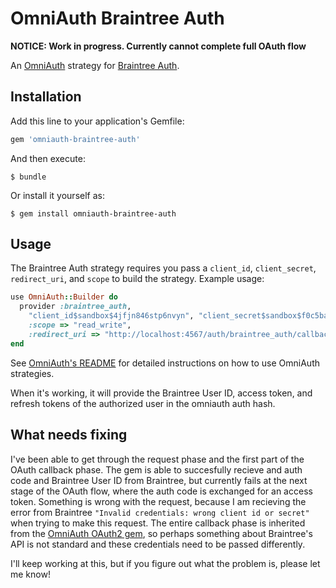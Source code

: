 # OmniAuth Braintree Auth

**NOTICE: Work in progress. Currently cannot complete full OAuth flow**

An [OmniAuth](https://github.com/intridea/omniauth) strategy for [Braintree Auth](https://www.braintreepayments.com/products-and-features/braintree-auth). 

## Installation

Add this line to your application's Gemfile:

```ruby
gem 'omniauth-braintree-auth'
```

And then execute:

    $ bundle

Or install it yourself as:

    $ gem install omniauth-braintree-auth

## Usage

The Braintree Auth strategy requires you pass a `client_id`, `client_secret`, `redirect_uri`, and `scope` to build the strategy.  Example usage:

```ruby
use OmniAuth::Builder do
  provider :braintree_auth,
    "client_id$sandbox$4jfjn846stp6nvyn", "client_secret$sandbox$f0c5bacce3ba241c5e88a220b740966b",
    :scope => "read_write",
    :redirect_uri => "http://localhost:4567/auth/braintree_auth/callback"
end
```

See [OmniAuth's README](https://github.com/intridea/omniauth) for detailed instructions on how to use OmniAuth strategies.

When it's working, it will provide the Braintree User ID, access token, and refresh tokens of the authorized user in the omniauth auth hash.

## What needs fixing

I've been able to get through the request phase and the first part of the OAuth callback phase.  The gem is able to succesfully recieve and auth code and Braintree User ID from Braintree, but currently fails at the next stage of the OAuth flow, where the auth code is exchanged for an access token. Something is wrong with the request, because I am recieving the error from Braintree `"Invalid credentials: wrong client id or secret"` when trying to make this request. The entire callback phase is inherited from the [OmniAuth OAuth2 gem](https://github.com/intridea/omniauth-oauth2/), so perhaps something about Braintree's API is not standard and these credentials need to be passed differently.

I'll keep working at this, but if you figure out what the problem is, please let me know!

